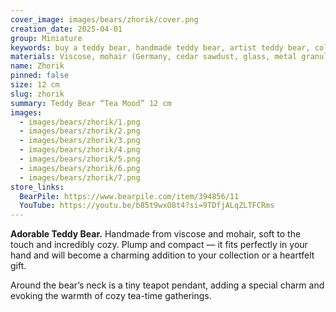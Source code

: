 ```yaml
---
cover_image: images/bears/zhorik/cover.png
creation_date: 2025-04-01
group: Miniature
keywords: buy a teddy bear, handmade teddy bear, artist teddy bear, collectible teddy bear, teddy bear gift, vintage teddy bear, miniature teddy bear, mohair teddy bear, viscose teddy bear, handmade soft toy
materials: Viscose, mohair (Germany, cedar sawdust, glass, metal granules, glass eyes
name: Zhorik
pinned: false
size: 12 cm
slug: zhorik
summary: Teddy Bear “Tea Mood” 12 cm
images:
  - images/bears/zhorik/1.png
  - images/bears/zhorik/2.png
  - images/bears/zhorik/3.png
  - images/bears/zhorik/4.png
  - images/bears/zhorik/5.png
  - images/bears/zhorik/6.png
  - images/bears/zhorik/7.png
store_links:
  BearPile: https://www.bearpile.com/item/394856/11
  YouTube: https://youtu.be/b85t9wxO8t4?si=9TDfjALqZLTFCRms
---
```

**Adorable Teddy Bear.**
Handmade from viscose and mohair, soft to the touch and incredibly cozy. Plump and compact — it fits perfectly in your hand and will become a charming addition to your collection or a heartfelt gift.

Around the bear’s neck is a tiny teapot pendant, adding a special charm and evoking the warmth of cozy tea-time gatherings.